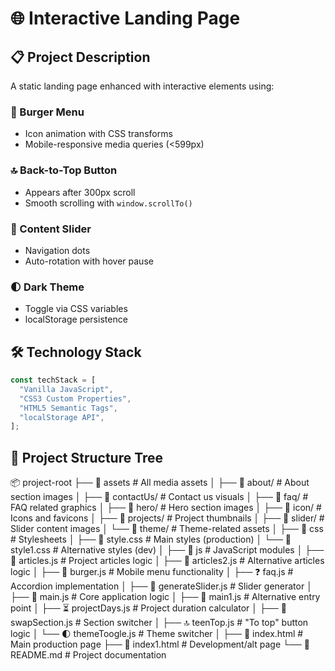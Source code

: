 # 🌐 Interactive Landing Page

## 📋 Project Description

A static landing page enhanced with interactive elements using:

### 🍔 Burger Menu

- Icon animation with CSS transforms
- Mobile-responsive media queries (<599px)

### 🔝 Back-to-Top Button

- Appears after 300px scroll
- Smooth scrolling with `window.scrollTo()`

### 🎠 Content Slider

- Navigation dots
- Auto-rotation with hover pause

### 🌓 Dark Theme

- Toggle via CSS variables
- localStorage persistence

## 🛠 Technology Stack

```javascript
const techStack = [
  "Vanilla JavaScript",
  "CSS3 Custom Properties",
  "HTML5 Semantic Tags",
  "localStorage API",
];
```

## 🌳 Project Structure Tree

📦 project-root
├── 📂 assets # All media assets
│ ├── 📂 about/ # About section images
│ ├── 📂 contactUs/ # Contact us visuals
│ ├── 📂 faq/ # FAQ related graphics
│ ├── 📂 hero/ # Hero section images
│ ├── 📂 icon/ # Icons and favicons
│ ├── 📂 projects/ # Project thumbnails
│ ├── 📂 slider/ # Slider content images
│ └── 📂 theme/ # Theme-related assets
│
├── 📂 css # Stylesheets
│ ├── 🎨 style.css # Main styles (production)
│ └── 🎨 style1.css # Alternative styles (dev)
│
├── 📂 js # JavaScript modules
│ ├── 📜 articles.js # Project articles logic
│ ├── 📜 articles2.js # Alternative articles logic
│ ├── 🍔 burger.js # Mobile menu functionality
│ ├── ❓ faq.js # Accordion implementation
│ ├── 🎠 generateSlider.js # Slider generator
│ ├── 📜 main.js # Core application logic
│ ├── 📜 main1.js # Alternative entry point
│ ├── ⏳ projectDays.js # Project duration calculator
│ ├── 🔄 swapSection.js # Section switcher
│ ├── 🔝 teenTop.js # "To top" button logic
│ └── 🌓 themeToogle.js # Theme switcher
│
├── 📄 index.html # Main production page
├── 📄 index1.html # Development/alt page
└── 📄 README.md # Project documentation
